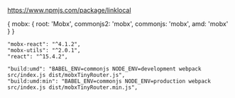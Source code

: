 
https://www.npmjs.com/package/linklocal

  {
            mobx: {
                root: 'Mobx',
                commonjs2: 'mobx',
                commonjs: 'mobx',
                amd: 'mobx'
            }
        }

    "mobx-react": "^4.1.2",
    "mobx-utils": "^2.0.1",
    "react": "^15.4.2",

    "build:umd": "BABEL_ENV=commonjs NODE_ENV=development webpack src/index.js dist/mobxTinyRouter.js",
    "build:umd:min": "BABEL_ENV=commonjs NODE_ENV=production webpack src/index.js dist/mobxTinyRouter.min.js",